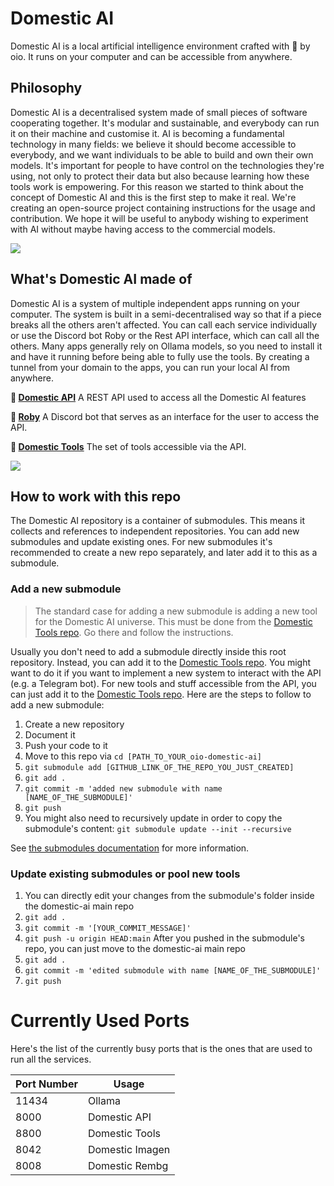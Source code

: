 # Domestic AI
Domestic AI is a local artificial intelligence environment crafted with 💛 by oio. It runs on your computer and can be accessible from anywhere.

## Philosophy
Domestic AI is a decentralised system made of small pieces of software cooperating together. It's modular and sustainable, and everybody can run it on their machine and customise it. AI is becoming a fundamental technology in many fields: we believe it should become accessible to everybody, and we want individuals to be able to build and own their own models. It's important for people to have control on the technologies they're using, not only to protect their data but also because learning how these tools work is empowering. For this reason we started to think about the concept of Domestic AI and this is the first step to make it real. We're creating an open-source project containing instructions for the usage and contribution. We hope it will be useful to anybody wishing to experiment with AI without maybe having access to the commercial models. 

<img src="https://c.tenor.com/PMITaIPBRBkAAAAd/tenor.gif"/>

## What's Domestic AI made of 
Domestic AI is a system of multiple independent apps running on your computer. The system is built in a semi-decentralised way so that if a piece breaks all the others aren't affected. You can call each service individually or use the Discord bot Roby or the Rest API interface, which can call all the others. Many apps generally rely on Ollama models, so you need to install it and have it running before being able to fully use the tools. By creating a tunnel from your domain to the apps, you can run your local AI from anywhere.

**🧠 <a href="https://github.com/oio/domestic-api" target="_blank">Domestic API</a>**
A REST API used to access all the Domestic AI features

**🤖 <a href="https://github.com/oio/roby" target="_blank">Roby</a>**
A Discord bot that serves as an interface for the user to access the API. 

**🧰 <a href="https://github.com/oio/domestic-tools" target="_blank">Domestic Tools</a>**
The set of tools accessible via the API. 

<img src="https://c.tenor.com/hMpWqkfqAwYAAAAd/tenor.gif"/>

## How to work with this repo
The Domestic AI repository is a container of submodules. This means it collects and references to independent repositories. You can add new submodules and update existing ones. For new submodules it's recommended to create a new repo separately, and later add it to this as a submodule.
### Add a new submodule
> The standard case for adding a new submodule is adding a new tool for the Domestic AI universe. This must be done from the [Domestic Tools repo](https://github.com/oio/domestic-tools). Go there and follow the instructions.

Usually you don't need to add a submodule directly inside this root repository. Instead, you can add it to the [Domestic Tools repo](https://github.com/oio/domestic-tools). You might want to do it if you want to implement a new system to interact with the API (e.g. a Telegram bot). For new tools and stuff accessible from the API, you can just add it to the [Domestic Tools repo](https://github.com/oio/domestic-tools).
Here are the steps to follow to add a new submodule:
1. Create a new repository 
1. Document it
1. Push your code to it 
1. Move to this repo via ```cd [PATH_TO_YOUR_oio-domestic-ai]```
1. ```git submodule add [GITHUB_LINK_OF_THE_REPO_YOU_JUST_CREATED]```
1. ```git add .```
1. ```git commit -m 'added new submodule with name [NAME_OF_THE_SUBMODULE]'```
1. ```git push```
1. You might also need to recursively update in order to copy the submodule's content: ```git submodule update --init --recursive```

See [the submodules documentation](https://git-scm.com/book/en/v2/Git-Tools-Submodules) for more information.

### Update existing submodules or pool new tools
1. You can directly edit your changes from the submodule's folder inside the domestic-ai main repo
1. ```git add .```
1. ```git commit -m '[YOUR_COMMIT_MESSAGE]'```
1. ```git push -u origin HEAD:main```
After you pushed in the submodule's repo, you can just move to the domestic-ai main repo
1. ```git add .```
1. ```git commit -m 'edited submodule with name [NAME_OF_THE_SUBMODULE]'``` 
1. ```git push```

# Currently Used Ports
Here's the list of the currently busy ports that is the ones that are used to run all the services.

| Port Number | Usage |
|------------|-------|
| 11434 | Ollama |
| 8000 | Domestic API |
| 8800 | Domestic Tools |
| 8042 | Domestic Imagen |
| 8008 | Domestic Rembg |